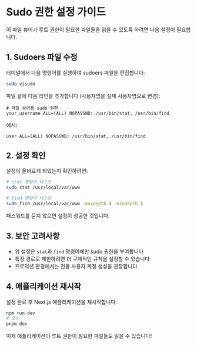 # Sudo 권한 설정 가이드

이 파일 뷰어가 루트 권한이 필요한 파일들을 읽을 수 있도록 하려면 다음 설정이 필요합니다.

## 1. Sudoers 파일 수정

터미널에서 다음 명령어를 실행하여 sudoers 파일을 편집합니다:

```bash
sudo visudo
```

파일 끝에 다음 라인을 추가합니다 (사용자명을 실제 사용자명으로 변경):

```
# 파일 뷰어용 sudo 권한
your_username ALL=(ALL) NOPASSWD: /usr/bin/stat, /usr/bin/find
```

예시:
```
user ALL=(ALL) NOPASSWD: /usr/bin/stat, /usr/bin/find
```

## 2. 설정 확인

설정이 올바르게 되었는지 확인하려면:

```bash
# stat 명령어 테스트
sudo stat /usr/local/var/www

# find 명령어 테스트  
sudo find /usr/local/var/www -maxdepth 1 -mindepth 1
```

패스워드를 묻지 않으면 설정이 성공한 것입니다.

## 3. 보안 고려사항

- 위 설정은 `stat`과 `find` 명령어에만 sudo 권한을 부여합니다
- 특정 경로로 제한하려면 더 구체적인 규칙을 설정할 수 있습니다
- 프로덕션 환경에서는 전용 사용자 계정 생성을 권장합니다

## 4. 애플리케이션 재시작

설정 완료 후 Next.js 애플리케이션을 재시작합니다:

```bash
npm run dev
# 또는
pnpm dev
```

이제 애플리케이션이 루트 권한이 필요한 파일들도 읽을 수 있습니다!

